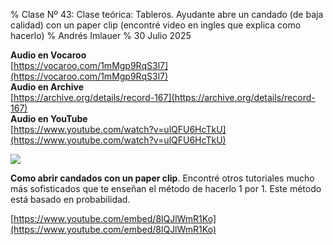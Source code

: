 % Clase Nº 43: Clase teórica: Tableros. Ayudante abre un candado (de baja calidad) con un paper clip (encontré video en ingles que explica como hacerlo)
% Andrés Imlauer
% 30 Julio 2025

**Audio en Vocaroo**    
[https://vocaroo.com/1mMgp9RqS3l7](https://vocaroo.com/1mMgp9RqS3l7)    
**Audio en Archive**    
[https://archive.org/details/record-167](https://archive.org/details/record-167)    
**Audio en YouTube**    
[https://www.youtube.com/watch?v=ulQFU6HcTkU](https://www.youtube.com/watch?v=ulQFU6HcTkU)    
    
![](https://blogger.googleusercontent.com/img/b/R29vZ2xl/AVvXsEgS1_4_3P6kFKx6h2ArdbqumTzd82SBjqNaXPI8VmuTHQQZL3iUbYm2_DA-7zRWh3JaT-hpBALgnPiU9dsPVBM1BtyMBRvqTwe0ikF4zNgeXKvT6wGjSMaJIk-RPkgSLWphc3fWvwnPkapreje9fvNgmR3kcG6gSATe_IleTQiBsihudE6fuaNvOEJVy3s/s4160/IMG_20250625_203200823.jpg)    

**Como abrir candados con un paper clip**. Encontré otros tutoriales mucho más sofisticados que te enseñan el método de hacerlo 1 por 1. Este método está basado en probabilidad.

[https://www.youtube.com/embed/8lQJlWmR1Ko](https://www.youtube.com/embed/8lQJlWmR1Ko)
